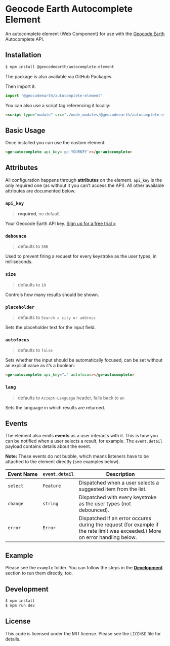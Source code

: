 # Geocode Earth Autocomplete Element

An autocomplete element (Web Component) for use with the [Geocode Earth](https://geocode.earth/) Autocomplete API.

## Installation

```bash
$ npm install @geocodeearth/autocomplete-element
```

The package is also available via GitHub Packages.

Then import it:

```js
import '@geocodeearth/autocomplete-element'
```

You can also use a script tag referencing it locally:

```html
<script type="module" src="./node_modules/@geocodeearth/autocomplete-element/dist/bundle.js">
```

## Basic Usage

Once installed you can use the custom element:

```html
<ge-autocomplete api_key='ge-YOURKEY'></ge-autocomplete>
```

## Attributes

All configuration happens through **attributes** on the element. `api_key` is the only required one (as without it you can’t access the API). All other available attributes are documented below.

### `api_key`
> **required**, no default

Your Geocode Earth API key. [Sign up for a free trial »](https://geocode.earth)

### `debounce`
> defaults to `300`

Used to prevent firing a request for every keystroke as the user types, in milliseconds.

### `size`
> defaults to `10`

Controls how many results should be shown.

### `placeholder`
> defaults to `Search a city or address`

Sets the placeholder text for the input field.

### `autofocus`
> defaults to `false`

Sets whether the input should be automatically focused, can be set without an explicit value as it’s a boolean:

```html
<ge-autocomplete api_key="…" autofocus></ge-autocomplete>
```

### `lang`
> defaults to `Accept-Language` header, falls back to `en`

Sets the language in which results are returned.

## Events

The element also emits **events** as a user interacts with it. This is how you can be notified when a user selects a result, for example. The `event.detail` payload contains details about the event.

**Note:** These events do not bubble, which means listeners have to be attached to the element directly (see examples below).

|Event&nbsp;Name|`event.detail`|Description|
|---------------|--------------|-----------|
|`select`       |`Feature`     |Dispatched when a user selects a suggested item from the list.|
|`change`       |`string`      |Dispatched with every keystroke as the user types (not debounced).|
|`error`        |`Error`       |Dispatched if an error occures during the request (for example if the rate limit was exceeded.) More on error handling below.|

## Example

Please see the `example` folder. You can follow the steps in the [**Development**](#development) section to run them directly, too.

## Development

```bash
$ npm install
$ npm run dev
```

## License

This code is licensed under the MIT license. Please see the `LICENSE` file for details.
